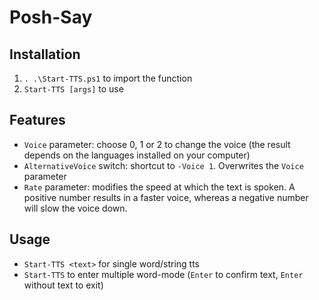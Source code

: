 # Posh-Say

## Installation
1. `. .\Start-TTS.ps1` to import the function
2. `Start-TTS [args]` to use

## Features
- `Voice` parameter: choose 0, 1 or 2 to change the voice (the result depends on the languages installed on your computer)
- `AlternativeVoice` switch: shortcut to `-Voice 1`. Overwrites the `Voice` parameter
- `Rate` parameter: modifies the speed at which the text is spoken. A positive number results in a faster voice, whereas a negative number will slow the voice down.

## Usage
- `Start-TTS <text>` for single word/string tts
- `Start-TTS` to enter multiple word-mode (`Enter` to confirm text, `Enter` without text to exit)

